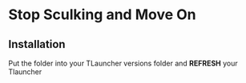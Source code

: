 # Stop Sculking and Move On
## Installation
Put the folder into your TLauncher versions folder and **REFRESH** your Tlauncher
